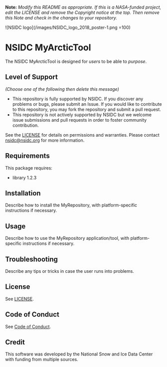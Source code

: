 **Note:** _Modify this README as appropriate. If this is a NASA-funded project, edit the LICENSE and remove the Copyright notice at the top. Then remove this Note and check in the changes to your repository._

![NSIDC logo](/images/NSIDC_logo_2018_poster-1.png =100)


# NSIDC MyArcticTool

The NSIDC MyArcticTool is designed for _users_ to be able to _purpose_.

## Level of Support

_(Choose one of the following then delete this message)_

* This repository is fully supported by NSIDC. If you discover any problems or bugs, please submit an Issue. If you would like to contribute to this repository, you may fork the repository and submit a pull request. 
* This repository is not actively supported by NSIDC but we welcome issue submissions and pull requests in order to foster community contribution.

See the [LICENSE](LICENSE) for details on permissions and warranties. Please contact nsidc@nsidc.org for more information.

## Requirements

This package requires:
* library 1.2.3

## Installation

Describe how to install the MyRepository, with platform-specific instructions if necessary.

## Usage

Describe how to use the MyRepository application/tool, with platform-specific instructions if necessary.

## Troubleshooting

Describe any tips or tricks in case the user runs into problems.

## License

See [LICENSE](LICENSE).

## Code of Conduct

See [Code of Conduct](CODE_OF_CONDUCT.md).

## Credit

This software was developed by the National Snow and Ice Data Center with funding from multiple sources.
